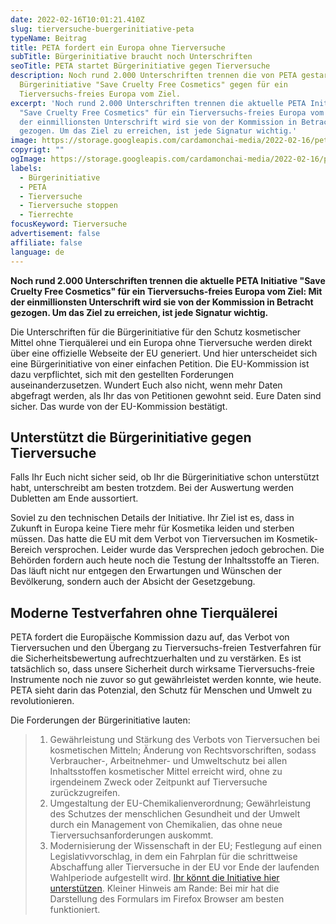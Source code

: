 ```yaml
---
date: 2022-02-16T10:01:21.410Z
slug: tierversuche-buergerinitiative-peta
typeName: Beitrag
title: PETA fordert ein Europa ohne Tierversuche
subTitle: Bürgerinitiative braucht noch Unterschriften
seoTitle: PETA startet Bürgerinitiative gegen Tierversuche
description: Noch rund 2.000 Unterschriften trennen die von PETA gestartete
  Bürgerinitiative "Save Cruelty Free Cosmetics" gegen für ein
  Tierversuchs-freies Europa vom Ziel.
excerpt: 'Noch rund 2.000 Unterschriften trennen die aktuelle PETA Initiative
  "Save Cruelty Free Cosmetics" für ein Tierversuchs-freies Europa vom Ziel: Mit
  der einmillionsten Unterschrift wird sie von der Kommission in Betracht
  gezogen. Um das Ziel zu erreichen, ist jede Signatur wichtig.'
image: https://storage.googleapis.com/cardamonchai-media/2022-02-16/peta-tierversuche-buergerinitiative-jpg-imagine-082808_67764c_1024_768/640.webp
copyrigt: ""
ogImage: https://storage.googleapis.com/cardamonchai-media/2022-02-16/peta-tierversuche-buergerinitiative-fb-png-imagine-081808_617444_1200_628/640.webp
labels:
  - Bürgerinitiative
  - PETA
  - Tierversuche
  - Tierversuche stoppen
  - Tierrechte
focusKeyword: Tierversuche
advertisement: false
affiliate: false
language: de
---
```

**Noch rund 2.000 Unterschriften trennen die aktuelle PETA Initiative "Save Cruelty Free Cosmetics" für ein Tierversuchs-freies Europa vom Ziel: Mit der einmillionsten Unterschrift wird sie von der Kommission in Betracht gezogen. Um das Ziel zu erreichen, ist jede Signatur wichtig.**

Die Unterschriften für die Bürgerinitiative für den Schutz kosmetischer Mittel ohne Tierquälerei und ein Europa ohne Tierversuche werden direkt über eine offizielle Webseite der EU generiert. Und hier unterscheidet sich eine Bürgerinitiative von einer einfachen Petition. Die EU-Kommission ist dazu verpflichtet, sich mit den gestellten Forderungen auseinanderzusetzen. Wundert Euch also nicht, wenn mehr Daten abgefragt werden, als Ihr das von Petitionen gewohnt seid. Eure Daten sind sicher. Das wurde von der EU-Kommission bestätigt.

## Unterstützt die Bürgerinitiative gegen Tierversuche

Falls Ihr Euch nicht sicher seid, ob Ihr die Bürgerinitiative schon unterstützt habt, unterschreibt am besten trotzdem. Bei der Auswertung werden Dubletten am Ende aussortiert.

Soviel zu den technischen Details der Initiative. Ihr Ziel ist es, dass in Zukunft in Europa keine Tiere mehr für Kosmetika leiden und sterben müssen. Das hatte die EU mit dem Verbot von Tierversuchen im Kosmetik-Bereich versprochen. Leider wurde das Versprechen jedoch gebrochen. Die Behörden fordern auch heute noch die Testung der Inhaltsstoffe an Tieren. Das läuft nicht nur entgegen den Erwartungen und Wünschen der Bevölkerung, sondern auch der Absicht der Gesetzgebung.

## Moderne Testverfahren ohne Tierquälerei

PETA fordert die Europäische Kommission dazu auf, das Verbot von Tierversuchen und den Übergang zu Tierversuchs-freien Testverfahren für die Sicherheitsbewertung aufrechtzuerhalten und zu verstärken. Es ist tatsächlich so, dass unsere Sicherheit durch wirksame Tierversuchs-freie Instrumente noch nie zuvor so gut gewährleistet werden konnte, wie heute. PETA sieht darin das Potenzial, den Schutz für Menschen und Umwelt zu revolutionieren.

Die Forderungen der Bürgerinitiative lauten:

> 1. Gewährleistung und Stärkung des Verbots von Tierversuchen bei kosmetischen Mitteln; Änderung von Rechtsvorschriften, sodass Verbraucher-, Arbeitnehmer- und Umweltschutz bei allen Inhaltsstoffen kosmetischer Mittel erreicht wird, ohne zu irgendeinem Zweck oder Zeitpunkt auf Tierversuche zurückzugreifen.
> 2. Umgestaltung der EU-Chemikalienverordnung; Gewährleistung des Schutzes der menschlichen Gesundheit und der Umwelt durch ein Management von Chemikalien, das ohne neue Tierversuchsanforderungen auskommt.
> 3. Modernisierung der Wissenschaft in der EU; Festlegung auf einen Legislativvorschlag, in dem ein Fahrplan für die schrittweise Abschaffung aller Tierversuche in der EU vor Ende der laufenden Wahlperiode aufgestellt wird.
[Ihr könnt die Initiative hier unterstützen](https://eci.ec.europa.eu/019/public/#/screen/home). Kleiner Hinweis am Rande: Bei mir hat die Darstellung des Formulars im Firefox Browser am besten funktioniert.